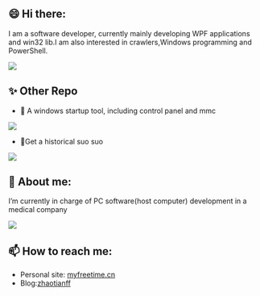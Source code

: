 ## 😄 Hi there: 

 I am a software developer, currently mainly developing WPF applications and win32 lib.I am also interested in crawlers,Windows programming and PowerShell.  
 
 
![](https://github-readme-stats.vercel.app/api/top-langs/?username=zhaotianff&theme=vue)

## ✨ Other Repo  
* 🍦 A windows startup tool, including control panel and mmc  
<p><a href="https://github.com/zhaotianff/Windows-run-tool"><img src="https://github-readme-stats.vercel.app/api/pin/?username=zhaotianff&repo=Windows-run-tool&show_owner=true" style="max-width:100%;"></a></p> 

* 🚴Get a historical suo suo  
<p><a href="https://github.com/zhaotianff/Qzone"><img src="https://github-readme-stats.vercel.app/api/pin/?username=zhaotianff&repo=Qzone&show_owner=true" style="max-width:100%;"></a></p>


## 💬 About me:

I’m currently in charge of PC software(host computer) development in a medical company

![](https://github-readme-stats.vercel.app/api?username=zhaotianff&show_icons=true&theme=vue)  


##  📫 How to reach me:
* Personal site: [myfreetime.cn](https://myfreetime.cn)
* Blog:[zhaotianff](https://www.cnblogs.com/zhaotianff)
